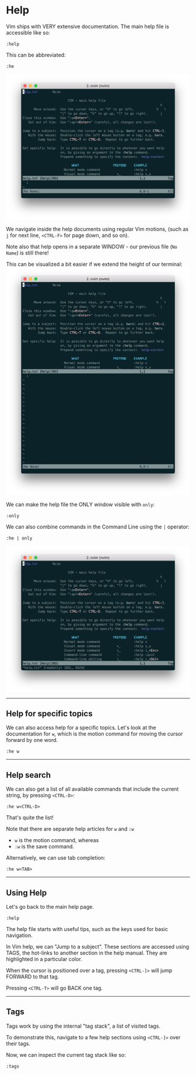 # Help

Vim ships with VERY extensive documentation. The main help file is accessible
like so:
```
:help
```
This can be abbreviated:
```
:he
```
![Help screen](screenshots/vim-help.png)

We navigate inside the help documents using regular Vim motions,
(such as `j` for next line, `<CTRL-F>` for page down, and so on).

Note also that help opens in a separate WINDOW - our previous file (`No Name`) is still there!

This can be visualized a bit easier if we extend the height of our terminal:
![Vim taller](screenshots/vim-taller.png)

We can make the help file the ONLY window visible with `only`:

```
:only
```

We can also combine commands in the Command Line using the `|` operator:
```
:he | only
```

![Vim Help as only window](screenshots/vim-only.png)

----
## Help for specific topics
We can also access help for a specific topics. Let's look at the documentation
for `w`, which is the motion command for moving the cursor forward by one word.

```
:he w
```

----
## Help search
We can also get a list of all available commands that include the current
string, by pressing `<CTRL-D>`:

```
:he w<CTRL-D>
```

That's quite the list!

Note that there are separate help articles for `w` and `:w`
- `w` is the motion command, whereas
- `:w` is the save command.

Alternatively, we can use tab completion:
```
:he w<TAB>
```

----
## Using Help
Let's go back to the main help page.
```
:help
```

The help file starts with useful tips, such as the keys used for basic navigation.

In Vim help, we can "Jump to a subject". These sections are accessed using TAGS, the hot-links
to another section in the help manual. They are highlighted in a particular color.

When the cursor is positioned over a tag, pressing `<CTRL-]>` will jump FORWARD to that tag.

Pressing `<CTRL-T>` will go BACK one tag.

---
## Tags
Tags work by using the internal "tag stack", a list of visited tags.

To demonstrate this, navigate to a few help sections using `<CTRL-]>` over their tags.

Now, we can inspect the current tag stack like so:

```
:tags
```
